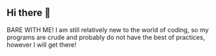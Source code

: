 ## Hi there 👋
BARE WITH ME! I am still relatively new to the world of coding, so my programs are crude and probably do not have the best of practices, however I will get there!
